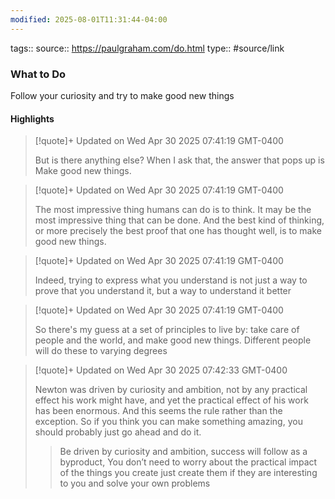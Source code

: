 ```yaml
---
modified: 2025-08-01T11:31:44-04:00
---
```

tags::
source:: https://paulgraham.com/do.html
type:: #source/link

### What to Do

Follow your curiosity and try to make good new things
#### Highlights

> [!quote]+ Updated on Wed Apr 30 2025 07:41:19 GMT-0400
>
> But is there anything else? When I ask that, the answer that pops up is Make good new things.

> [!quote]+ Updated on Wed Apr 30 2025 07:41:19 GMT-0400
>
> The most impressive thing humans can do is to think. It may be the most impressive thing that can be done. And the best kind of thinking, or more precisely the best proof that one has thought well, is to make good new things.

> [!quote]+ Updated on Wed Apr 30 2025 07:41:19 GMT-0400
>
> Indeed, trying to express what you understand is not just a way to prove that you understand it, but a way to understand it better

> [!quote]+ Updated on Wed Apr 30 2025 07:41:19 GMT-0400
>
> So there&#39;s my guess at a set of principles to live by: take care of people and the world, and make good new things. Different people will do these to varying degrees

> [!quote]+ Updated on Wed Apr 30 2025 07:42:33 GMT-0400
>
> Newton was driven by curiosity and ambition, not by any practical effect his work might have, and yet the practical effect of his work has been enormous. And this seems the rule rather than the exception. So if you think you can make something amazing, you should probably just go ahead and do it.
> > Be driven by curiosity and ambition, success will follow as a byproduct, 
You don’t need to worry about the practical impact of the things you create just create them if they are interesting to you and solve your own problems
